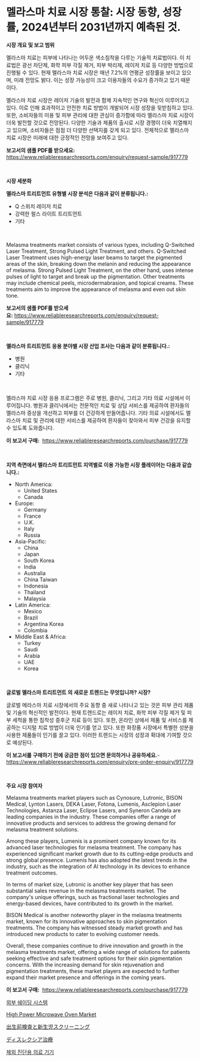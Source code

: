 <p><h1>멜라스마 치료 시장 통찰: 시장 동향, 성장률, 2024년부터 2031년까지 예측된 것.</h1></p><p><strong>시장 개요 및 보고 범위</strong></p>
<p><p>멜라스마 치료는 피부에 나타나는 어두운 색소침착을 다루는 기술적 치료법이다. 이 치료법은 광선 차단제, 화학 피부 각질 제거, 피부 박리제, 레이저 치료 등 다양한 방법으로 진행될 수 있다. 현재 멜라스마 치료 시장은 매년 7.2%의 연평균 성장률을 보이고 있으며, 미래 전망도 밝다. 이는 성장 가능성이 크고 이용자들의 수요가 증가하고 있기 때문이다.</p><p>멜라스마 치료 시장은 레이저 기술의 발전과 함께 지속적인 연구와 혁신이 이루어지고 있다. 이로 인해 효과적이고 안전한 치료 방법이 개발되어 시장 성장을 뒷받침하고 있다. 또한, 소비자들의 미용 및 피부 관리에 대한 관심이 증가함에 따라 멜라스마 치료 시장이 더욱 발전할 것으로 전망된다. 다양한 기술과 제품의 출시로 시장 경쟁이 더욱 치열해지고 있으며, 소비자들은 점점 더 다양한 선택지를 갖게 되고 있다. 전체적으로 멜라스마 치료 시장은 미래에 대한 긍정적인 전망을 보여주고 있다.</p></p>
<p><strong>보고서의 샘플 PDF를 받으세요:</strong> <a href="https://www.reliableresearchreports.com/enquiry/request-sample/917779">https://www.reliableresearchreports.com/enquiry/request-sample/917779</a></p>
<p>&nbsp;</p>
<p><strong>시장 세분화</strong></p>
<p><strong>멜라스마 트리트먼트 유형별 시장 분석은 다음과 같이 분류됩니다.:</strong></p>
<p><ul><li>Q 스위치 레이저 치료</li><li>강력한 펄스 라이트 트리트먼트</li><li>기타</li></ul></p>
<p>&nbsp;</p>
<p><p>Melasma treatments market consists of various types, including Q-Switched Laser Treatment, Strong Pulsed Light Treatment, and others. Q-Switched Laser Treatment uses high-energy laser beams to target the pigmented areas of the skin, breaking down the melanin and reducing the appearance of melasma. Strong Pulsed Light Treatment, on the other hand, uses intense pulses of light to target and break up the pigmentation. Other treatments may include chemical peels, microdermabrasion, and topical creams. These treatments aim to improve the appearance of melasma and even out skin tone.</p></p>
<p><strong>보고서의 샘플 PDF를 받으세요:</strong>&nbsp;<a href="https://www.reliableresearchreports.com/enquiry/request-sample/917779">https://www.reliableresearchreports.com/enquiry/request-sample/917779</a></p>
<p>&nbsp;</p>
<p><strong> 멜라스마 트리트먼트 응용 분야별 시장 산업 조사는 다음과 같이 분류됩니다.:</strong></p>
<p><ul><li>병원</li><li>클리닉</li><li>기타</li></ul></p>
<p>&nbsp;</p>
<p><p>멜라스마 치료 시장 응용 프로그램은 주로 병원, 클리닉, 그리고 기타 의료 시설에서 이루어집니다. 병원과 클리닉에서는 전문적인 치료 및 상담 서비스를 제공하여 환자들의 멜라스마 증상을 개선하고 피부를 더 건강하게 만들어줍니다. 기타 의료 시설에서도 멜라스마 치료 및 관리에 대한 서비스를 제공하여 환자들이 찾아와서 피부 건강을 유지할 수 있도록 도와줍니다.</p></p>
<p><strong>이 보고서 구매:</strong>&nbsp; <a href="https://www.reliableresearchreports.com/purchase/917779">https://www.reliableresearchreports.com/purchase/917779</a></p>
<p>&nbsp;</p>
<p><strong>지역 측면에서 멜라스마 트리트먼트 지역별로 이용 가능한 시장 플레이어는 다음과 같습니다.:</strong></p>
<p><ul>
    <li>
        North America:
        <ul>
            <li>United States</li>
            <li>Canada</li>
        </ul>
    </li>
    <li>
        Europe:
        <ul>
            <li>Germany</li>
            <li>France</li>
            <li>U.K.</li>
            <li>Italy</li>
            <li>Russia</li>
        </ul>
    </li>
    <li>
        Asia-Pacific:
        <ul>
            <li>China</li>
            <li>Japan</li>
            <li>South Korea</li>
            <li>India</li>
            <li>Australia</li>
            <li>China Taiwan</li>
            <li>Indonesia</li>
            <li>Thailand</li>
            <li>Malaysia</li>
        </ul>
    </li>
    <li>
        Latin America:
        <ul>
            <li>Mexico</li>
            <li>Brazil</li>
            <li>Argentina Korea</li>
            <li>Colombia</li>
        </ul>
    </li>
    <li>
        Middle East & Africa:
        <ul>
            <li>Turkey</li>
            <li>Saudi</li>
            <li>Arabia</li>
            <li>UAE</li>
            <li>Korea</li>
        </ul>
    </li>
    </ul></p>
<p>&nbsp;</p>
<p><strong>글로벌 멜라스마 트리트먼트 의 새로운 트렌드는 무엇입니까? 시장?</strong></p>
<p><p>글로벌 메라스마 치료 시장에서의 주요 동향 중 새로 나타나고 있는 것은 피부 관리 제품 및 기술의 혁신적인 발전이다. 현재 트렌드로는 레이저 치료, 화학 피부 각질 제거 및 피부 세척을 통한 침착성 증후군 치료 등이 있다. 또한, 온라인 상에서 제품 및 서비스를 제공하는 디지털 치료 방법이 더욱 인기를 얻고 있다. 또한 화장품 시장에서 특별한 성분을 사용한 제품들이 인기를 끌고 있다. 이러한 트렌드는 시장의 성장과 확대에 기여할 것으로 예상된다.</p></p>
<p><strong>이 보고서를 구매하기 전에 궁금한 점이 있으면 문의하거나 공유하세요.</strong>- <a href="https://www.reliableresearchreports.com/enquiry/pre-order-enquiry/917779">https://www.reliableresearchreports.com/enquiry/pre-order-enquiry/917779</a></p>
<p>&nbsp;</p>
<p><strong>주요 시장 참여자</strong></p>
<p><p>Melasma treatments market players such as Cynosure, Lutronic, BISON Medical, Lynton Lasers, DEKA Laser, Fotona, Lumenis, Asclepion Laser Technologies, Astanza Laser, Eclipse Lasers, and Syneron Candela are leading companies in the industry. These companies offer a range of innovative products and services to address the growing demand for melasma treatment solutions.</p><p>Among these players, Lumenis is a prominent company known for its advanced laser technologies for melasma treatment. The company has experienced significant market growth due to its cutting-edge products and strong global presence. Lumenis has also adopted the latest trends in the industry, such as the integration of AI technology in its devices to enhance treatment outcomes.</p><p>In terms of market size, Lutronic is another key player that has seen substantial sales revenue in the melasma treatments market. The company's unique offerings, such as fractional laser technologies and energy-based devices, have contributed to its growth in the market.</p><p>BISON Medical is another noteworthy player in the melasma treatments market, known for its innovative approaches to skin pigmentation treatments. The company has witnessed steady market growth and has introduced new products to cater to evolving customer needs.</p><p>Overall, these companies continue to drive innovation and growth in the melasma treatments market, offering a wide range of solutions for patients seeking effective and safe treatment options for their skin pigmentation concerns. With the increasing demand for skin rejuvenation and pigmentation treatments, these market players are expected to further expand their market presence and offerings in the coming years.</p></p>
<p><strong>이 보고서 구매:</strong>&nbsp;&nbsp;<a href="https://www.reliableresearchreports.com/purchase/917779">https://www.reliableresearchreports.com/purchase/917779</a></p>
<p><p><a href="https://github.com/vskv4779xr1/Market-Research-Report-List-1/blob/main/5473567183531.md">외부 쉐이딩 시스템</a></p><p><a href="https://github.com/jodemen/Market-Research-Report-List-1/blob/main/high-power-microwave-oven-market.md">High Power Microwave Oven Market</a></p><p><a href="https://github.com/mcbeesbxa270/Market-Research-Report-List-1/blob/main/3064393183476.md">出生前検査と新生児スクリーニング</a></p><p><a href="https://medium.com/@deborahclarke2008/%E3%83%87%E3%82%A3%E3%82%B9%E3%83%AC%E3%82%AF%E3%82%B7%E3%82%A2%E6%B2%BB%E7%99%82%E5%B8%82%E5%A0%B4%E8%A6%8F%E6%A8%A1-cagr-%E3%83%88%E3%83%AC%E3%83%B3%E3%83%892024-2030-87641daf9c95">ディスレクシア治療</a></p><p><a href="https://medium.com/@boydsmitham726/quot-%EC%9D%B8%ED%85%8C%EC%9D%B4%EB%B8%8C%EB%A1%9C-%EC%A7%84%EB%8B%A8-%EC%9D%98%EB%A3%8C%EA%B8%B0%EA%B8%B0-%EC%8B%9C%EC%9E%A5-%EB%B3%B4%EA%B3%A0%EC%84%9C%EB%8A%94-%EC%9D%B4-%EC%8B%9C%EC%9E%A5%EC%9D%98-%EC%B5%9C%EC%8B%A0-%ED%8A%B8%EB%A0%8C%EB%93%9C%EC%99%80-%EC%84%B1%EC%9E%A5-%EA%B8%B0%ED%9A%8C%EB%A5%BC-%EB%B0%9D%ED%98%80-%EB%83%85%EB%8B%88%EB%8B%A4-quot-d244a4c56f24">체외 진단용 의료 기기</a></p></p>
